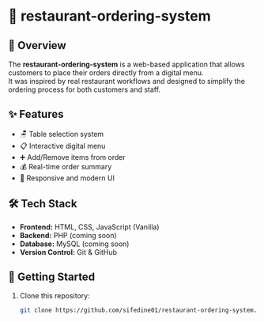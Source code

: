 # 🍴 restaurant-ordering-system

## 📌 Overview
The **restaurant-ordering-system** is a web-based application that allows customers to place their orders directly from a digital menu.  
It was inspired by real restaurant workflows and designed to simplify the ordering process for both customers and staff.

## ✨ Features
- 🪑 Table selection system
- 📋 Interactive digital menu
- ➕ Add/Remove items from order
- 💰 Real-time order summary
- 🎨 Responsive and modern UI

## 🛠️ Tech Stack
- **Frontend:** HTML, CSS, JavaScript (Vanilla)
- **Backend:** PHP (coming soon)
- **Database:** MySQL (coming soon)
- **Version Control:** Git & GitHub

## 🚀 Getting Started
1. Clone this repository:
   ```bash
   git clone https://github.com/sifedine01/restaurant-ordering-system.git
